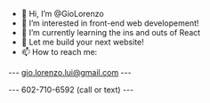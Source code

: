 - 👋 Hi, I’m @GioLorenzo
- 👀 I’m interested in front-end web developement!
- 🌱 I’m currently learning the ins and outs of React
- 💞️ Let me build your next website!
- 📫 How to reach me:


---  gio.lorenzo.lui@gmail.com  ---

---  602-710-6592 (call or text)  ---

